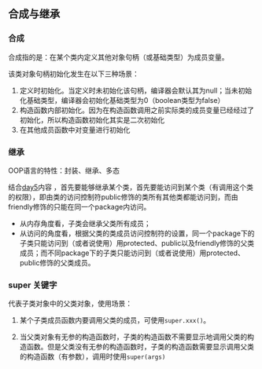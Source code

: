 ## 合成与继承

### 合成

合成指的是：在某个类内定义其他对象句柄（或基础类型）为成员变量。

该类对象句柄初始化发生在以下三种场景：
1. 定义时初始化。当定义时未初始化该句柄，编译器会默认其为null；当未初始化基础类型，编译器会初始化基础类型为0（boolean类型为false）
2. 构造函数内部初始化。因为在构造函数调用之前实际类的成员变量已经经过了初始化，所以构造函数初始化其实是二次初始化
3. 在其他成员函数中对变量进行初始化

### 继承

OOP语言的特性：封装、继承、多态

结合[day5](Java\day5.md)内容 ，首先要能够继承某个类，首先要能访问到某个类（有调用这个类的权限），即由类的访问控制符public修饰的类所有其他类都能访问到，而由friendly修饰的只能在同一个package内访问。  
- 从内存角度看，子类会继承父类所有成员；  
- 从访问的角度看，根据父类的类成员访问控制符的设置，同一个package下的子类只能访问到（或者说使用）用protected、public以及friendly修饰的父类成员；而不同package下的子类只能访问到（或者说使用）用protected、public修饰的父类成员。  

### super 关键字

代表子类对象中的父类对象，使用场景：

1. 某个子类成员函数内要调用父类的成员，可使用```super.xxx()```。

2. 当父类对象有无参的构造函数时，子类的构造函数不需要显示地调用父类的构造函数。但是父类没有无参的构造函数时，子类的构造函数需要显示调用父类的构造函数（有参数），调用时使用```super(args)```
